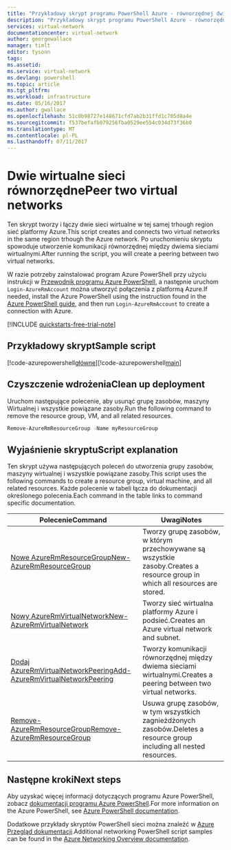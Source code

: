 ```yaml
---
title: "Przykładowy skrypt programu PowerShell Azure - równorzędnej dwie sieci wirtualne | Dokumentacja firmy Microsoft"
description: "Przykładowy skrypt programu PowerShell Azure - równorzędnej dwie sieci wirtualne"
services: virtual-network
documentationcenter: virtual-network
author: georgewallace
manager: timlt
editor: tysonn
tags: 
ms.assetid: 
ms.service: virtual-network
ms.devlang: powershell
ms.topic: article
ms.tgt_pltfrm: 
ms.workload: infrastructure
ms.date: 05/16/2017
ms.author: gwallace
ms.openlocfilehash: 51c0b98727e148671cfd7ab2b31ffd1c705d8a4e
ms.sourcegitcommit: f537befafb079256fba0529ee554c034d73f36b0
ms.translationtype: MT
ms.contentlocale: pl-PL
ms.lasthandoff: 07/11/2017
---
```

# <a name="peer-two-virtual-networks"></a><span data-ttu-id="798b3-103">Dwie wirtualne sieci równorzędne</span><span class="sxs-lookup"><span data-stu-id="798b3-103">Peer two virtual networks</span></span>

<span data-ttu-id="798b3-104">Ten skrypt tworzy i łączy dwie sieci wirtualne w tej samej trhough region sieć platformy Azure.</span><span class="sxs-lookup"><span data-stu-id="798b3-104">This script creates and connects two virtual networks in the same region trhough the Azure network.</span></span> <span data-ttu-id="798b3-105">Po uruchomieniu skryptu spowoduje utworzenie komunikacji równorzędnej między dwiema sieciami wirtualnymi.</span><span class="sxs-lookup"><span data-stu-id="798b3-105">After running the script, you will create a peering between two virtual networks.</span></span>

<span data-ttu-id="798b3-106">W razie potrzeby zainstalować program Azure PowerShell przy użyciu instrukcji w [Przewodnik programu Azure PowerShell](https://docs.microsoft.com/powershell/azureps-cmdlets-docs/), a następnie uruchom `Login-AzureRmAccount` można utworzyć połączenia z platformą Azure.</span><span class="sxs-lookup"><span data-stu-id="798b3-106">If needed, install the Azure PowerShell using the instruction found in the [Azure PowerShell guide](https://docs.microsoft.com/powershell/azureps-cmdlets-docs/), and then run `Login-AzureRmAccount` to create a connection with Azure.</span></span>

[!INCLUDE [quickstarts-free-trial-note](../../../includes/quickstarts-free-trial-note.md)]

## <a name="sample-script"></a><span data-ttu-id="798b3-107">Przykładowy skrypt</span><span class="sxs-lookup"><span data-stu-id="798b3-107">Sample script</span></span>

<span data-ttu-id="798b3-108">[!code-azurepowershell[główne](../../../powershell_scripts/virtual-network/peer-two-virtual-networks/peer-two-virtual-networks.ps1 "elementu równorzędnego dwiema sieciami")]</span><span class="sxs-lookup"><span data-stu-id="798b3-108">[!code-azurepowershell[main](../../../powershell_scripts/virtual-network/peer-two-virtual-networks/peer-two-virtual-networks.ps1 "Peer two networks")]</span></span>

## <a name="clean-up-deployment"></a><span data-ttu-id="798b3-109">Czyszczenie wdrożenia</span><span class="sxs-lookup"><span data-stu-id="798b3-109">Clean up deployment</span></span> 

<span data-ttu-id="798b3-110">Uruchom następujące polecenie, aby usunąć grupę zasobów, maszyny Wirtualnej i wszystkie powiązane zasoby.</span><span class="sxs-lookup"><span data-stu-id="798b3-110">Run the following command to remove the resource group, VM, and all related resources.</span></span>

```powershell
Remove-AzureRmResourceGroup -Name myResourceGroup
```

## <a name="script-explanation"></a><span data-ttu-id="798b3-111">Wyjaśnienie skryptu</span><span class="sxs-lookup"><span data-stu-id="798b3-111">Script explanation</span></span>

<span data-ttu-id="798b3-112">Ten skrypt używa następujących poleceń do utworzenia grupy zasobów, maszyny wirtualnej i wszystkie powiązane zasoby.</span><span class="sxs-lookup"><span data-stu-id="798b3-112">This script uses the following commands to create a resource group, virtual machine, and all related resources.</span></span> <span data-ttu-id="798b3-113">Każde polecenie w tabeli łącza do dokumentacji określonego polecenia.</span><span class="sxs-lookup"><span data-stu-id="798b3-113">Each command in the table links to command specific documentation.</span></span>

| <span data-ttu-id="798b3-114">Polecenie</span><span class="sxs-lookup"><span data-stu-id="798b3-114">Command</span></span> | <span data-ttu-id="798b3-115">Uwagi</span><span class="sxs-lookup"><span data-stu-id="798b3-115">Notes</span></span> |
|---|---|
| [<span data-ttu-id="798b3-116">Nowe AzureRmResourceGroup</span><span class="sxs-lookup"><span data-stu-id="798b3-116">New-AzureRmResourceGroup</span></span>](/powershell/module/azurerm.resources/new-azurermresourcegroup) | <span data-ttu-id="798b3-117">Tworzy grupę zasobów, w którym przechowywane są wszystkie zasoby.</span><span class="sxs-lookup"><span data-stu-id="798b3-117">Creates a resource group in which all resources are stored.</span></span> | 
| [<span data-ttu-id="798b3-118">Nowy AzureRmVirtualNetwork</span><span class="sxs-lookup"><span data-stu-id="798b3-118">New-AzureRmVirtualNetwork</span></span>](/powershell/module/azurerm.network/new-azurermvirtualnetwork)| <span data-ttu-id="798b3-119">Tworzy sieć wirtualna platformy Azure i podsieć.</span><span class="sxs-lookup"><span data-stu-id="798b3-119">Creates an Azure virtual network and subnet.</span></span> |
| [<span data-ttu-id="798b3-120">Dodaj AzureRmVirtualNetworkPeering</span><span class="sxs-lookup"><span data-stu-id="798b3-120">Add-AzureRmVirtualNetworkPeering</span></span>](/powershell/module/azurerm.network/add-azurermvirtualnetworkpeering) | <span data-ttu-id="798b3-121">Tworzy komunikacji równorzędnej między dwiema sieciami wirtualnymi.</span><span class="sxs-lookup"><span data-stu-id="798b3-121">Creates a peering between two virtual networks.</span></span>  |
| [<span data-ttu-id="798b3-122">Remove-AzureRmResourceGroup</span><span class="sxs-lookup"><span data-stu-id="798b3-122">Remove-AzureRmResourceGroup</span></span>](/powershell/module/azurerm.resources/remove-azurermresourcegroup) | <span data-ttu-id="798b3-123">Usuwa grupę zasobów, w tym wszystkich zagnieżdżonych zasobów.</span><span class="sxs-lookup"><span data-stu-id="798b3-123">Deletes a resource group including all nested resources.</span></span> |

## <a name="next-steps"></a><span data-ttu-id="798b3-124">Następne kroki</span><span class="sxs-lookup"><span data-stu-id="798b3-124">Next steps</span></span>

<span data-ttu-id="798b3-125">Aby uzyskać więcej informacji dotyczących programu Azure PowerShell, zobacz [dokumentacji programu Azure PowerShell](https://docs.microsoft.com/powershell/azure/overview).</span><span class="sxs-lookup"><span data-stu-id="798b3-125">For more information on the Azure PowerShell, see [Azure PowerShell documentation](https://docs.microsoft.com/powershell/azure/overview).</span></span>

<span data-ttu-id="798b3-126">Dodatkowe przykłady skryptów PowerShell sieci można znaleźć w [Azure Przegląd dokumentacji](../powershell-samples.md?toc=%2fazure%2fnetworking%2ftoc.json).</span><span class="sxs-lookup"><span data-stu-id="798b3-126">Additional networking PowerShell script samples can be found in the [Azure Networking Overview documentation](../powershell-samples.md?toc=%2fazure%2fnetworking%2ftoc.json).</span></span>